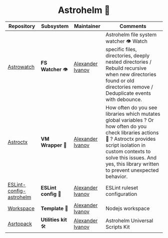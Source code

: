 <h1 align="center"> Astrohelm 🚀</h1>



| Repository                            | Subsystem            | Maintainer                     | Comments                     |
| ------------------------------------- | -------------------- | ------------------------------ | ---------------------------- |
| [Astrowatch][astrowatch:git]            | **FS Watcher** 👁️       | [Alexander Ivanov][sashapop10] | Astrohelm file system watcher 👁️ Watch specific files, directories, deeply nested directories / Rebuild recursive when new directories found or old directories remove / Deduplicate events with debounce.  |
| [Astroctx][astroctx:git]            | **VM Wrapper** 💉       | [Alexander Ivanov][sashapop10] |How often do you see libraries which mutates global variables ? Or how often do you check libraries actions 🥸 ? Astroctx provides script isolation in custom contexts to solve this issues. And yes, this library written to prevent unexpected behavior.   |
| [ESLint-config-astrohelm][eslint:git] | **ESLint config** 📜 | [Alexander Ivanov][sashapop10] | ESLint ruleset configuration |
| [Workspace][workspace:git]            | **Template** 📝      | [Alexander Ivanov][sashapop10] | Nodejs workspace     |
| [Asrtopack][astropack:git]            | **Utilities kit** 🛠️       | [Alexander Ivanov][sashapop10] | Astrohelm Universal Scripts Kit      |

[eslint:git]: https://github.com/astrohelm/eslint-config-astrohelm
[workspace:git]: https://github.com/astrohelm/workspace
[astropack:git]: https://github.com/astrohelm/astropack
[astrowatch:git]: https://github.com/astrohelm/astrowatch
[astroctx:git]: https://github.com/astrohelm/astroctx
[sashapop10]: https://github.com/sashapop10
[maksim]: https://github.com/expertrix
